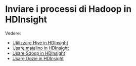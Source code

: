 <properties
    pageTitle="Inviare i processi di Hadoop in HDInsight | Microsoft Azure"
    description="Informazioni su come inviare i processi di Hadoop a Azure HDInsight Hadoop."
    editor="cgronlun"
    manager="jhubbard"
    services="hdinsight"
    documentationCenter=""
    tags="azure-portal"
    authors="mumian"/>

<tags
    ms.service="hdinsight"
    ms.workload="big-data"
    ms.tgt_pltfrm="na"
    ms.devlang="na"
    ms.topic="article"
    ms.date="09/14/2016"
    ms.author="jgao"/>

# <a name="submit-hadoop-jobs-in-hdinsight"></a>Inviare i processi di Hadoop in HDInsight

Vedere: 

- [Utilizzare Hive in HDInsight](hdinsight-use-hive.md)
- [Usare maialino in HDInsight](hdinsight-use-pig.md)
- [Usare Sqoop in HDInsight](hdinsight-use-sqoop.md)
- [Usare Oozie in HDInsight](hdinsight-use-oozie.md)
